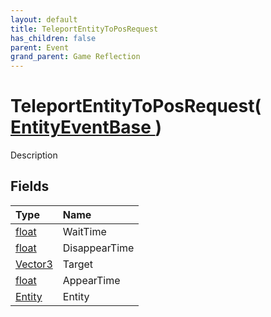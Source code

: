 ```yaml
---
layout: default
title: TeleportEntityToPosRequest
has_children: false
parent: Event
grand_parent: Game Reflection
---
```

# TeleportEntityToPosRequest( [ EntityEventBase ](/riftbreaker-wiki/docs/game-reflection/events/entity_event_base/) )
Description 

## Fields

| Type | Name |
|:----------|:--------------|
| [float](/riftbreaker-wiki/docs/game-reflection/components/float/) | WaitTime |
| [float](/riftbreaker-wiki/docs/game-reflection/components/float/) | DisappearTime |
| [Vector3](/riftbreaker-wiki/docs/game-reflection/classes/vector3/) | Target |
| [float](/riftbreaker-wiki/docs/game-reflection/components/float/) | AppearTime |
| [Entity](/riftbreaker-wiki/docs/game-reflection/classes/entity/) | Entity |

